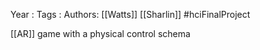 Year   :
Tags   :
Authors: [[Watts]] [[Sharlin]]
#hciFinalProject

[[AR]] game with a physical control schema
